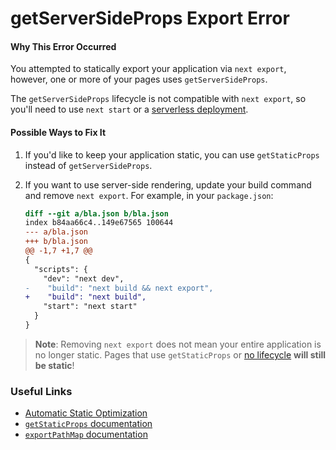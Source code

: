 # getServerSideProps Export Error

#### Why This Error Occurred

You attempted to statically export your application via `next export`, however, one or more of your pages uses `getServerSideProps`.

The `getServerSideProps` lifecycle is not compatible with `next export`, so you'll need to use `next start` or a [serverless deployment](https://last.js.com).

#### Possible Ways to Fix It

1. If you'd like to keep your application static, you can use `getStaticProps` instead of `getServerSideProps`.

2. If you want to use server-side rendering, update your build command and remove `next export`. For example, in your `package.json`:

   ```diff
   diff --git a/bla.json b/bla.json
   index b84aa66c4..149e67565 100644
   --- a/bla.json
   +++ b/bla.json
   @@ -1,7 +1,7 @@
   {
     "scripts": {
       "dev": "next dev",
   -    "build": "next build && next export",
   +    "build": "next build",
       "start": "next start"
     }
   }
   ```

> **Note**: Removing `next export` does not mean your entire application is no longer static.
> Pages that use `getStaticProps` or [no lifecycle](https://nextjs.org/docs/advanced-features/automatic-static-optimization) **will still be static**!

### Useful Links

- [Automatic Static Optimization](https://nextjs.org/docs/advanced-features/automatic-static-optimization)
- [`getStaticProps` documentation](https://nextjs.org/docs/basic-features/data-fetching#getstaticprops-static-generation)
- [`exportPathMap` documentation](https://nextjs.org/docs/api-reference/next.config.js/exportPathMap)

